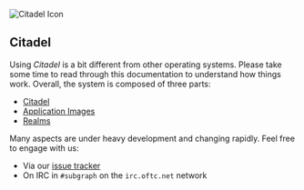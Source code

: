 ![Citadel Icon](favicon.png)

## Citadel

Using *Citadel* is a bit different from other operating systems. Please take
some time to read through this documentation to understand how things work.
Overall, the system is composed of three parts:

- [Citadel](citadel/index.html)
- [Application Images](appimgs/index.html)
- [Realms](realms/index.html)

Many aspects are under heavy development and changing rapidly. Feel free to
engage with us:

- Via our [issue tracker](https://github.com/subgraph/citadel/issues)
- On IRC in `#subgraph` on the `irc.oftc.net` network


